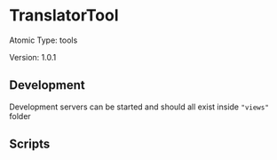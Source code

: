 # TranslatorTool

Atomic Type: tools

Version: 1.0.1

## Development

Development servers can be started and should all exist inside `"views"` folder

## Scripts

